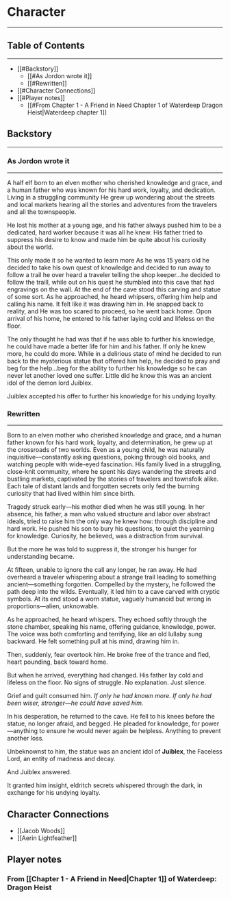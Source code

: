 # Character
---
## Table of Contents
___
- [[#Backstory]]
	- [[#As Jordon wrote it]]
	- [[#Rewritten]]
- [[#Character Connections]]
- [[#Player notes]]
	- [[#From Chapter 1 - A Friend in Need Chapter 1 of Waterdeep Dragon Heist|Waterdeep chapter 1]]

## Backstory
---
### As Jordon wrote it
---
A half elf born to an elven mother who cherished knowledge and grace, and a human father who was known for his hard work, loyalty, and dedication. Living in a struggling community He grew up wondering about the streets and local markets hearing all the stories and adventures from the travelers and all the townspeople. 

He lost his mother at a young age, and his father always pushed him to be a dedicated, hard worker because it was all he knew. His father tried to suppress his desire to know and made him be quite about his curiosity about the world. 

This only made it so he wanted to learn more As he was 15 years old he decided to take his own quest of knowledge and decided to run away to follow a trail he over heard a traveler telling the shop keeper...he decided to follow the traill, while out on his quest he stumbled into this cave that had engravings on the wall. At the end of the cave stood this carving and statue of some sort. As he approached, he heard whipsers, offering him help and calling his name. It felt like it was drawing him in. He snapped back to reality, and He was too scared to proceed, so he went back home. Opon arrival of his home, he entered to his father laying cold and lifeless on the floor.

The only thought he had was that if he was able to further his knowledge, he could have made a better life for him and his father. If only he knew more, he could do more. While in a delirious state of mind he decided to run back to the mysterious statue that offered him help, he decided to pray and beg for the help...beg for the ability to further his knowledge so he can never let another loved one suffer. Little did he know this was an ancient idol of the demon lord Juiblex. 

Juiblex accepted his offer to further his knowledge for his undying loyalty.
### Rewritten
---
Born to an elven mother who cherished knowledge and grace, and a human father known for his hard work, loyalty, and determination, he grew up at the crossroads of two worlds. Even as a young child, he was naturally inquisitive—constantly asking questions, poking through old books, and watching people with wide-eyed fascination. His family lived in a struggling, close-knit community, where he spent his days wandering the streets and bustling markets, captivated by the stories of travelers and townsfolk alike. Each tale of distant lands and forgotten secrets only fed the burning curiosity that had lived within him since birth.

Tragedy struck early—his mother died when he was still young. In her absence, his father, a man who valued structure and labor over abstract ideals, tried to raise him the only way he knew how: through discipline and hard work. He pushed his son to bury his questions, to quiet the yearning for knowledge. Curiosity, he believed, was a distraction from survival.

But the more he was told to suppress it, the stronger his hunger for understanding became.

At fifteen, unable to ignore the call any longer, he ran away. He had overheard a traveler whispering about a strange trail leading to something ancient—something forgotten. Compelled by the mystery, he followed the path deep into the wilds. Eventually, it led him to a cave carved with cryptic symbols. At its end stood a worn statue, vaguely humanoid but wrong in proportions—alien, unknowable.

As he approached, he heard whispers. They echoed softly through the stone chamber, speaking his name, offering guidance, knowledge, power. The voice was both comforting and terrifying, like an old lullaby sung backward. He felt something pull at his mind, drawing him in.

Then, suddenly, fear overtook him. He broke free of the trance and fled, heart pounding, back toward home.

But when he arrived, everything had changed. His father lay cold and lifeless on the floor. No signs of struggle. No explanation. Just silence.

Grief and guilt consumed him. _If only he had known more. If only he had been wiser, stronger—he could have saved him._

In his desperation, he returned to the cave. He fell to his knees before the statue, no longer afraid, and begged. He pleaded for knowledge, for power—anything to ensure he would never again be helpless. Anything to prevent another loss.

Unbeknownst to him, the statue was an ancient idol of **Juiblex**, the Faceless Lord, an entity of madness and decay.

And Juiblex answered.

It granted him insight, eldritch secrets whispered through the dark, in exchange for his undying loyalty.

## Character Connections
- [[Jacob Woods]]
- [[Aerin Lightfeather]]

## Player notes
### From [[Chapter 1 - A Friend in Need|Chapter 1]] of Waterdeep: Dragon Heist
